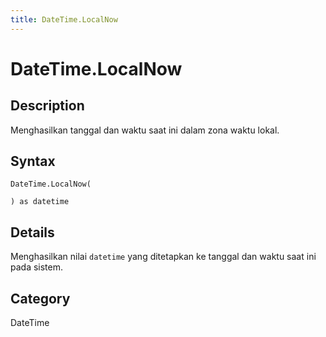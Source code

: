 ```yaml
---
title: DateTime.LocalNow
---
```


# DateTime.LocalNow


## Description

Menghasilkan tanggal dan waktu saat ini dalam zona waktu lokal.


## Syntax

```powerquery
DateTime.LocalNow(

) as datetime
```


## Details

Menghasilkan nilai <code>datetime</code> yang ditetapkan ke tanggal dan waktu saat ini pada sistem.



## Category
DateTime
